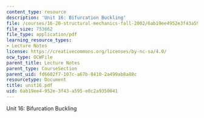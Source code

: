 ```yaml
---
content_type: resource
description: 'Unit 16: Bifurcation Buckling'
file: /courses/16-20-structural-mechanics-fall-2002/6ab19ee4952e3f43a595e0c2a9350041_unit16.pdf
file_size: 753662
file_type: application/pdf
learning_resource_types:
- Lecture Notes
license: https://creativecommons.org/licenses/by-nc-sa/4.0/
ocw_type: OCWFile
parent_title: Lecture Notes
parent_type: CourseSection
parent_uid: fd6602f7-107c-a67b-8410-2a499ab8a88c
resourcetype: Document
title: unit16.pdf
uid: 6ab19ee4-952e-3f43-a595-e0c2a9350041
---
```

Unit 16: Bifurcation Buckling